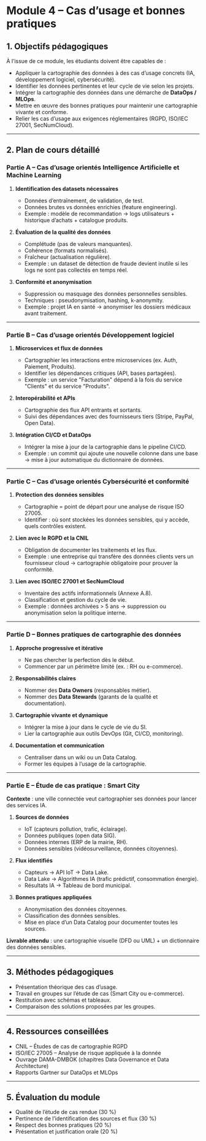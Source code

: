# Module 4 – Cas d’usage et bonnes pratiques

## 1. Objectifs pédagogiques

À l’issue de ce module, les étudiants doivent être capables de :

* Appliquer la cartographie des données à des cas d’usage concrets (IA, développement logiciel, cybersécurité).
* Identifier les données pertinentes et leur cycle de vie selon les projets.
* Intégrer la cartographie des données dans une démarche de **DataOps / MLOps**.
* Mettre en œuvre des bonnes pratiques pour maintenir une cartographie vivante et conforme.
* Relier les cas d’usage aux exigences réglementaires (RGPD, ISO/IEC 27001, SecNumCloud).

---

## 2. Plan de cours détaillé

### Partie A – Cas d’usage orientés Intelligence Artificielle et Machine Learning

1. **Identification des datasets nécessaires**

   * Données d’entraînement, de validation, de test.
   * Données brutes vs données enrichies (feature engineering).
   * Exemple : modèle de recommandation → logs utilisateurs + historique d’achats + catalogue produits.

2. **Évaluation de la qualité des données**

   * Complétude (pas de valeurs manquantes).
   * Cohérence (formats normalisés).
   * Fraîcheur (actualisation régulière).
   * Exemple : un dataset de détection de fraude devient inutile si les logs ne sont pas collectés en temps réel.

3. **Conformité et anonymisation**

   * Suppression ou masquage des données personnelles sensibles.
   * Techniques : pseudonymisation, hashing, k-anonymity.
   * Exemple : projet IA en santé → anonymiser les dossiers médicaux avant traitement.

---

### Partie B – Cas d’usage orientés Développement logiciel

1. **Microservices et flux de données**

   * Cartographier les interactions entre microservices (ex. Auth, Paiement, Produits).
   * Identifier les dépendances critiques (API, bases partagées).
   * Exemple : un service "Facturation" dépend à la fois du service "Clients" et du service "Produits".

2. **Interopérabilité et APIs**

   * Cartographie des flux API entrants et sortants.
   * Suivi des dépendances avec des fournisseurs tiers (Stripe, PayPal, Open Data).

3. **Intégration CI/CD et DataOps**

   * Intégrer la mise à jour de la cartographie dans le pipeline CI/CD.
   * Exemple : un commit qui ajoute une nouvelle colonne dans une base → mise à jour automatique du dictionnaire de données.

---

### Partie C – Cas d’usage orientés Cybersécurité et conformité

1. **Protection des données sensibles**

   * Cartographie = point de départ pour une analyse de risque ISO 27005.
   * Identifier : où sont stockées les données sensibles, qui y accède, quels contrôles existent.

2. **Lien avec le RGPD et la CNIL**

   * Obligation de documenter les traitements et les flux.
   * Exemple : une entreprise qui transfère des données clients vers un fournisseur cloud → cartographie obligatoire pour prouver la conformité.

3. **Lien avec ISO/IEC 27001 et SecNumCloud**

   * Inventaire des actifs informationnels (Annexe A.8).
   * Classification et gestion du cycle de vie.
   * Exemple : données archivées > 5 ans → suppression ou anonymisation selon la politique interne.

---

### Partie D – Bonnes pratiques de cartographie des données

1. **Approche progressive et itérative**

   * Ne pas chercher la perfection dès le début.
   * Commencer par un périmètre limité (ex. : RH ou e-commerce).

2. **Responsabilités claires**

   * Nommer des **Data Owners** (responsables métier).
   * Nommer des **Data Stewards** (garants de la qualité et documentation).

3. **Cartographie vivante et dynamique**

   * Intégrer la mise à jour dans le cycle de vie du SI.
   * Lier la cartographie aux outils DevOps (Git, CI/CD, monitoring).

4. **Documentation et communication**

   * Centraliser dans un wiki ou un Data Catalog.
   * Former les équipes à l’usage de la cartographie.

---

### Partie E – Étude de cas pratique : Smart City

**Contexte** : une ville connectée veut cartographier ses données pour lancer des services IA.

1. **Sources de données**

   * IoT (capteurs pollution, trafic, éclairage).
   * Données publiques (open data SIG).
   * Données internes (ERP de la mairie, RH).
   * Données sensibles (vidéosurveillance, données citoyennes).

2. **Flux identifiés**

   * Capteurs → API IoT → Data Lake.
   * Data Lake → Algorithmes IA (trafic prédictif, consommation énergie).
   * Résultats IA → Tableau de bord municipal.

3. **Bonnes pratiques appliquées**

   * Anonymisation des données citoyennes.
   * Classification des données sensibles.
   * Mise en place d’un Data Catalog pour documenter toutes les sources.

**Livrable attendu** : une cartographie visuelle (DFD ou UML) + un dictionnaire des données sensibles.

---

## 3. Méthodes pédagogiques

* Présentation théorique des cas d’usage.
* Travail en groupes sur l’étude de cas (Smart City ou e-commerce).
* Restitution avec schémas et tableaux.
* Comparaison des solutions proposées par les groupes.

---

## 4. Ressources conseillées

* CNIL – Études de cas de cartographie RGPD
* ISO/IEC 27005 – Analyse de risque appliquée à la donnée
* Ouvrage DAMA-DMBOK (chapitres Data Governance et Data Architecture)
* Rapports Gartner sur DataOps et MLOps

---

## 5. Évaluation du module

* Qualité de l’étude de cas rendue (30 %)
* Pertinence de l’identification des sources et flux (30 %)
* Respect des bonnes pratiques (20 %)
* Présentation et justification orale (20 %)


